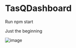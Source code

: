 # TasQDashboard


Run npm start

Just the beginning

![image](https://user-images.githubusercontent.com/37240959/134445472-a986220a-93c7-4671-9882-46ad798f2cab.png)


